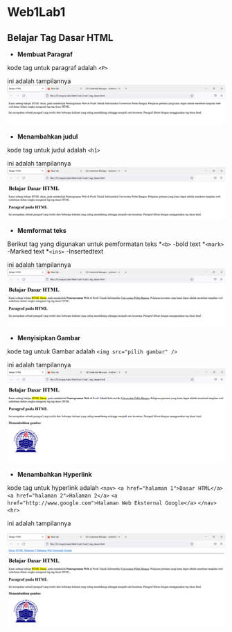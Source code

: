 # Web1Lab1
## Belajar Tag Dasar HTML

* **Membuat Paragraf**

kode tag untuk paragraf adalah `<P>`

ini adalah tampilannya
![Gambar 1](scrennshot/ss1.PNG)

* **Menambahkan judul**

kode tag untuk judul adalah `<h1>`

ini adalah tampilannya
![Gambar 2](scrennshot/ss2.PNG)

* **Memformat teks**

Berikut tag yang digunakan untuk pemformatan teks
*`<b>` -bold text
*`<mark>` -Marked text
*`<ins>` -Insertedtext

ini adalah tampilannya
![Gambar 3](scrennshot/ss3.PNG)

* **Menyisipkan Gambar**

kode tag untuk Gambar adalah `<img src="pilih gambar" />`

ini adalah tampilannya
![Gambar 4](scrennshot/ss4.PNG)

* **Menambahkan Hyperlink**

kode tag untuk hyperlink adalah
`<nav>`
`<a href="halaman 1">Dasar HTML</a>`
`<a href="halaman 2">Halaman 2</a>`
`<a href="http://www.google.com">Halaman Web Eksternal Google</a>`
`</nav>`
`<hr>`

ini adalah tampilannya

![Gambar 5](scrennshot/ss5.PNG)


